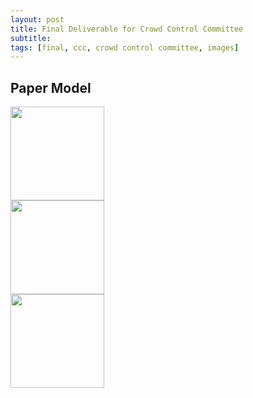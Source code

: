 ```yaml
---
layout: post
title: Final Deliverable for Crowd Control Committee
subtitle: 
tags: [final, ccc, crowd control committee, images]
---
```


## Paper Model

<div class="row">
  <div class="column">
    <img src="https://user-images.githubusercontent.com/90795393/160909179-26d7530e-ea1b-4dcf-8313-1b4bffa14f2e.JPG" alt="" width="150"/> 
  </div>
  <div class="column">
    <img src="https://user-images.githubusercontent.com/90795393/160909191-87b29674-8cda-4042-9d49-c60002365f08.JPG" alt="" width="150"/>
  </div>
  <div class="column">
    <img src="https://user-images.githubusercontent.com/90795393/160909201-ea371e4d-877f-479d-a31a-29f0a9a35e36.JPG" alt="" width="150"/>
  </div>
</div>






